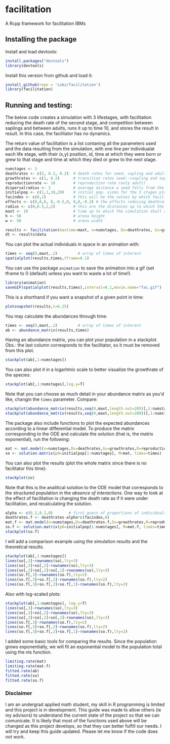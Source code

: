 # facilitation
A Rcpp framework for facilitation IBMs

## Installing the package

Install and load devtools:
```r
install.packages("devtools")
library(devtools)
```
Install this version from github and load it:
```r
install_github(repo = 'Lobz/facilitation')
library(facilitation)
```

## Running and testing:

The below code creates a simulation with 3 lifestages, with facilitation reducing the death rate of the second stage, and competition between saplings and between adults, runs it up to time 10, and stores the result in result. In this case, the facilitator has no dynamics.

The return value of facilitation is a list contaning all the parameters used and the data resulting from the simulation, with one line per individualat each life stage, with their (x,y) position, id, time at which they were born or grew to that stage and time at which they died or grew to the next stage.
```r
numstages <- 3
deathrates <- c(2, 0.2, 0.2)  # death rates for seed, sapling and adult
growthrates <- c(1, 0.2)      # transition rates seed-->sapling and sapling-->adult
reproductionrate <- 10        # reproduction rate (only adult)
dispersalradius <- 2	      # average distance a seed falls from the parent (distance is gaussian)
initialpop <- c(1,1,10,20)    # initial pop. sizes for the 3 stages plus the facilitator species
facindex <- c(0,1)            # this will be the values by which facilitator decreases seeds and seedlings deathrates
effects <- c(0,0,0, 0,-0.5,0, 0,0,-0.2) # the effects reducing deathrate (negative values increase deathrates)
radius <- c(0,0.5,2,2)        # this are the distances up to which the individuals can have effect on others, by stage + facilitator
maxt <- 10                    # time up to which the simulation shall run
h <- 50                       # arena height
w <- 50                       # arena width

results <- facilitation(maxtime=maxt, n=numstages, Ds=deathrates, Gs=growthrates, dispersal=dispersalradius, R=reproductionrate, interactions=effects, fac=facindex, init=initialpop, rad=radius, h=h, w=w)
dt <- results$data
```
You can plot the actual individuals in space in an animation with:
```r
times <- seq(0,maxt,.2)         # array of times of interest
spatialplot(results,times,tframe=0.1)
```
You can use the package `animation` to save the animation into a gif (set tframe to 0 (default) unless you want to waste a lot of time!).
```r
library(animation)
saveGIF(spatialplot(results,times),interval=0.1,movie.name="fac.gif") 
```
This is a shorthand if you want a snapshot of a given point in time:
```r
plotsnapshot(results,t=6.25)
```

You may calculate the abundances through time:
```r
times <- seq(0,maxt,.2)         # array of times of interest
ab <- abundance_matrix(results,times)
```
Having an abundance matrix, you can plot your population in a stackplot. Obs.: the last column corresponds to the facilitator, so it must be removed from this plot.
```r
stackplot(ab[,1:numstages])
```
You can also plot it in a logaritmic scale to better visualize the growthrate of the species:
```r
stackplot(ab[,1:numstages],log.y=T)
```

Note that you can choose as much detail in your abundance matrix as you'd like, changin the `times` parameter. Compare:
```r
stackplot(abundance_matrix(results,seq(0,maxt,length.out=20))[,1:numstages])
stackplot(abundance_matrix(results,seq(0,maxt,length.out=200))[,1:numstages])
```

The package also include functions to plot the expected abundances according to a linear differential model. To produce the matrix corresponding to the ODE and calculate the solution (that is, the matrix exponential), run the following: 
```r
mat <- mat.model(n=numstages,Ds=deathrates,Gs=growthrates,R=reproductionrate)
so <- solution.matrix(p0=initialpop[1:numstages], M=mat, times=times)
```
You can also plot the results (plot the whole matrix since there is no facilitator this time):
```r
stackplot(so)
```
Note that this is the analitical solution to the ODE model that corresponds to the structured population in the *absence of interactions*. One way to look at the effect of facilitation is changing the death rate as if it were under facilitation, and recalculating the solution.
```r
alpha <- c(0.2,0.2,0)		# first guess of proportions of individuals that are affected by facilitation 
deathrates.f <- deathrates-alpha*c(facindex,0)
mat.f <- mat.model(n=numstages,Ds=deathrates.f,Gs=growthrates,R=reproductionrate)
so.f <- solution.matrix(p0=initialpop[1:numstages], M=mat.f, times=times)
stackplot(so.f)
```

I will add a comparison example using the simulation results and the theoretical results.
```r
stackplot(ab[,1:numstages])
lines(so[,3]~rownames(so),lty=3)
lines(so[,3]+so[,2]~rownames(so),lty=3)
lines(so[,3]+so[,2]+so[,1]~rownames(so),lty=3)
lines(so.f[,3]~rownames(so.f),lty=2)
lines(so.f[,3]+so.f[,2]~rownames(so.f),lty=2)
lines(so.f[,3]+so.f[,2]+so.f[,1]~rownames(so.f),lty=2)
``` 
Also with log-scaled plots:
```r
stackplot(ab[,1:numstages], log.y=T)
lines(so[,3]~rownames(so),lty=3)
lines(so[,3]+so[,2]~rownames(so),lty=3)
lines(so[,3]+so[,2]+so[,1]~rownames(so),lty=3)
lines(so.f[,3]~rownames(so.f),lty=2)
lines(so.f[,3]+so.f[,2]~rownames(so.f),lty=2)
lines(so.f[,3]+so.f[,2]+so.f[,1]~rownames(so.f),lty=2)
``` 
I added some basic tools for comparing the results. Since the population grows exponentially, we will fit an exponential model to the population total using the nls function.
```r
limiting.rate(mat)
limiting.rate(mat.f)
fitted.rate(ab)
fitted.rate(so)
fitted.rate(so.f)
```
### Disclaimer

I am an undergrad applied math student, my skill in R programming is limited and this project is in development. This guide was made to allow others (ie my advisors) to understand the current state of the project so that we can comunicate. It is likely that most of the functions used above will be changed as this project develops, so that they can better fulfill our needs.
I will try and keep this guide updated. Please let me know if the code does not work.

